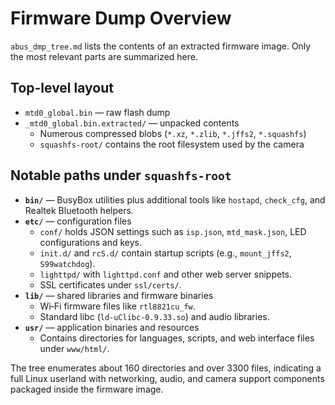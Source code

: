 # Firmware Dump Overview

`abus_dmp_tree.md` lists the contents of an extracted firmware image. Only the most relevant parts are summarized here.

## Top-level layout

- `mtd0_global.bin` — raw flash dump
- `_mtd0_global.bin.extracted/` — unpacked contents
  - Numerous compressed blobs (`*.xz`, `*.zlib`, `*.jffs2`, `*.squashfs`)
  - `squashfs-root/` contains the root filesystem used by the camera

## Notable paths under `squashfs-root`

- **`bin/`** — BusyBox utilities plus additional tools like `hostapd`, `check_cfg`, and Realtek Bluetooth helpers.
- **`etc/`** — configuration files
  - `conf/` holds JSON settings such as `isp.json`, `mtd_mask.json`, LED configurations and keys.
  - `init.d/` and `rcS.d/` contain startup scripts (e.g., `mount_jffs2`, `S99watchdog`).
  - `lighttpd/` with `lighttpd.conf` and other web server snippets.
  - SSL certificates under `ssl/certs/`.
- **`lib/`** — shared libraries and firmware binaries
  - Wi‑Fi firmware files like `rtl8821cu_fw`.
  - Standard libc (`ld-uClibc-0.9.33.so`) and audio libraries.
- **`usr/`** — application binaries and resources
  - Contains directories for languages, scripts, and web interface files under `www/html/`.

The tree enumerates about 160 directories and over 3300 files, indicating a full Linux userland with networking, audio, and camera support components packaged inside the firmware image.
